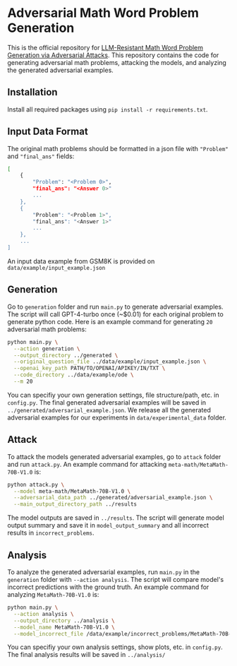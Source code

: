 # Adversarial Math Word Problem Generation
This is the official repository for [LLM-Resistant Math Word Problem Generation via Adversarial Attacks](https://arxiv.org/abs/). This repository contains the code for generating adversarial math problems, attacking the models, and analyzing the generated adversarial examples.

## Installation
Install all required packages using `pip install -r requirements.txt`.

## Input Data Format 
The original math problems should be formatted in a json file with `"Problem"` and `"final_ans"` fields: 
```sh
[
    {
        "Problem": "<Problem 0>",
        "final_ans": "<Answer 0>"
        ...
    },
    {
        "Problem": "<Problem 1>",
        "final_ans": "<Answer 1>"
        ...
    },
    ...
]
```
An input data example from GSM8K is provided on `data/example/input_example.json`

## Generation
Go to `generation` folder and run `main.py` to generate adversarial examples. The script will call GPT-4-turbo once (~$0.01) for each original problem to generate python code.
Here is an example command for generating `20` adversarial math problems: 
```sh
python main.py \
  --action generation \
  --output_directory ../generated \
  --original_question_file ../data/example/input_example.json \
  --openai_key_path PATH/TO/OPENAI/APIKEY/IN/TXT \
  --code_directory ../data/example/ode \
  --m 20 
```

You can specifiy your own generation settings, file structure/path, etc. in `config.py`. The final generated adversarial examples will be saved in `../generated/adversarial_example.json`. We release all the generated adversarial examples for our experiments in `data/experimental_data` folder.

## Attack 
To attack the models generated adversarial examples, go to `attack` folder and run `attack.py`. An example command for attacking `meta-math/MetaMath-70B-V1.0` is:
```sh
python attack.py \
  --model meta-math/MetaMath-70B-V1.0 \
  --adversarial_data_path ../generated/adversarial_example.json \
  --main_output_directory_path ../results 
```
The model outputs are saved in `../results`. The script will generate model output summary and save it in `model_output_summary` and all incorrect results in `incorrect_problems`. 

## Analysis
To analyze the generated adversarial examples, run `main.py` in the `generation` folder with `--action analysis`. The script will compare model's incorrect predictions with the ground truth. An example command for analyzing `MetaMath-70B-V1.0` is:
```sh
python main.py \
  --action analysis \
  --output_directory ../analysis \
  --model_name MetaMath-70B-V1.0 \
  --model_incorrect_file /data/example/incorrect_problems/MetaMath-70B-V1.0.json 
```
You can specifiy your own analysis settings, show plots, etc. in `config.py`. The final analysis results will be saved in `../analysis/`



<!-- ## Citation
If you find this code useful, we'd appreciate it if you cite the following paper:
```


``` -->


<!-- 
### Model Response Format
To analyze the output of the models (linear regression on the various features), format the output of the models into
the following json format:
```json
{
  "Originals": {
    "<index>": {
      "problem_index": <index>,
      "problem": "<problem string>", 
      "gold_answer": "<correct answer>", 
      "model_output": "<model output>", 
      "extracted_value": <answer from model>,
      "is_correct": <Boolean indicating extracted_value == gold_answer>
    }, 
    ... more problems
  }, 
  "<generation_methods>": {
    "<index>": {
      "<variant_index>": {
        "problem_index": <index>,
        "problem": "<problem string>", 
        "gold_answer": "<correct answer>", 
        "model_output": "<model output>", 
        "extracted_value": <answer from model>,
        "is_correct": <Boolean indicating extracted_value == gold_answer>
      },
      ... more variants
    },
    ... more problems 
  },
  ... more generation methods
}
``` -->
